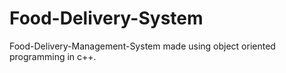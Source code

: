 # Food-Delivery-System
Food-Delivery-Management-System made using object oriented programming in c++.
